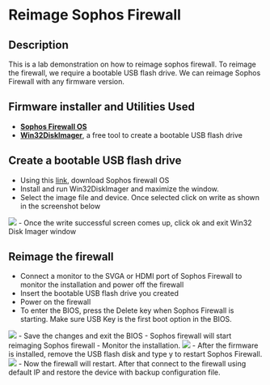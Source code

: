 <h1>Reimage Sophos Firewall</h1>

<h2>Description</h2>
This is a lab demonstration on how to reimage sophos firewall. To reimage the firewall, we require a bootable USB flash drive. We can reimage Sophos Firewall with any firmware version.
<br />

<h2>Firmware installer and Utilities Used</h2>

- <b>[Sophos Firewall OS](https://www.sophos.com/en-us/support/downloads/firewall-installers)</b> 
- <b>[Win32DiskImager](https://sourceforge.net/projects/win32diskimager/)</b>, a free tool to create a bootable USB flash drive

<h2>Create a bootable USB flash drive </h2>

- Using this [link](https://www.sophos.com/en-us/support/downloads/firewall-installers), download Sophos firewall OS
- Install and run Win32DiskImager and maximize the window.
- Select the image file and device. Once selected click on write as shown in the screenshot below
<img src="https://i.imgur.com/gPOsp38.png"/>
- Once the write successful screen comes up, click ok and exit Win32 Disk Imager window

<h2>Reimage the firewall </h2>

- Connect a monitor to the SVGA or HDMI port of Sophos Firewall to monitor the installation and power off the firewall
- Insert the bootable USB flash drive you created
- Power on the firewall 
- To enter the BIOS, press the Delete key when Sophos Firewall is starting. Make sure USB Key is the first boot option in the BIOS.
<img src="https://i.imgur.com/yuw6tyb.png"/>
- Save the changes and exit the BIOS
- Sophos firewall will start reimaging Sophos firewall
- Monitor the installation.
<img src="https://i.imgur.com/JooXC0X.png"/>
- After the firmware is installed, remove the USB flash disk and type y to restart Sophos Firewall.
<img src="https://i.imgur.com/o6tpYTG.png"/>
- Now the firewall will restart. After that connect to the firewall using default IP and restore the device with backup configuration file. 


<br />

<!--
 ```diff
- text in red
+ text in green
! text in orange
# text in gray
@@ text in purple (and bold)@@
```
--!>
